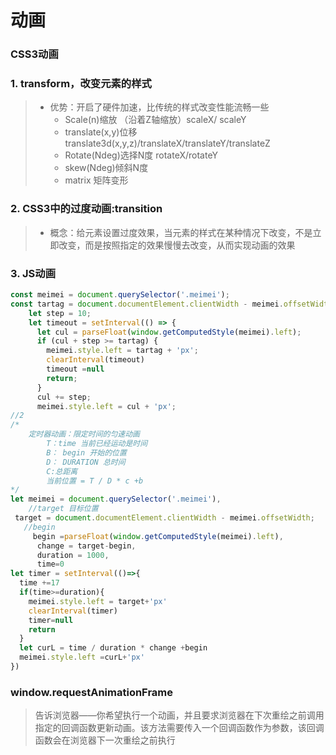 # 动画

### CSS3动画

### 1. transform，改变元素的样式

> - 优势：开启了硬件加速，比传统的样式改变性能流畅一些
>   - Scale(n)缩放 （沿着Z轴缩放）scaleX/ scaleY
>   - translate(x,y)位移  translate3d(x,y,z)/translateX/translateY/translateZ
>   - Rotate(Ndeg)选择N度 rotateX/rotateY
>   - skew(Ndeg)倾斜N度
>   - matrix 矩阵变形

### 2. CSS3中的过度动画:transition

> - 概念：给元素设置过度效果，当元素的样式在某种情况下改变，不是立即改变，而是按照指定的效果慢慢去改变，从而实现动画的效果

### 3. JS动画

~~~javascript
const meimei = document.querySelector('.meimei');
const tartag = document.documentElement.clientWidth - meimei.offsetWidth;
    let step = 10;
    let timeout = setInterval(() => {
      let cul = parseFloat(window.getComputedStyle(meimei).left);
      if (cul + step >= tartag) {
        meimei.style.left = tartag + 'px';
        clearInterval(timeout)
        timeout =null
        return;
      }
      cul += step;
      meimei.style.left = cul + 'px';
//2 
/*
	定时器动画：限定时间的匀速动画
		T：time 当前已经运动是时间
		B： begin 开始的位置
		D： DURATION 总时间
		C:总距离
		当前位置 = T / D * c +b
*/
let meimei = document.querySelector('.meimei'),
    //target 目标位置
 target = document.documentElement.clientWidth - meimei.offsetWidth;
   //begin
     begin =parseFloat(window.getComputedStyle(meimei).left),
      change = target-begin,
      duration = 1000,
      time=0
let timer = setInterval(()=>{
  time +=17
  if(time>=duration){
    meimei.style.left = target+'px'
    clearInterval(timer)
    timer=null
    return
  }
  let curL = time / duration * change +begin
  meimei.style.left =curL+'px'
})
~~~

### window.requestAnimationFrame

> 告诉浏览器——你希望执行一个动画，并且要求浏览器在下次重绘之前调用指定的回调函数更新动画。该方法需要传入一个回调函数作为参数，该回调函数会在浏览器下一次重绘之前执行



